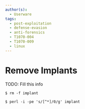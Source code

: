```yaml
---
author(s):
  - Userware
tags:
  - post-exploitation
  - defense-evasion
  - anti-forensics
  - T1070-004
  - T1070-009
  - linux
---
```

# Remove Implants

TODO: Fill this info

```
$ rm -f implant

$ perl -i -pe 's/[^*]/0/g' implant
```